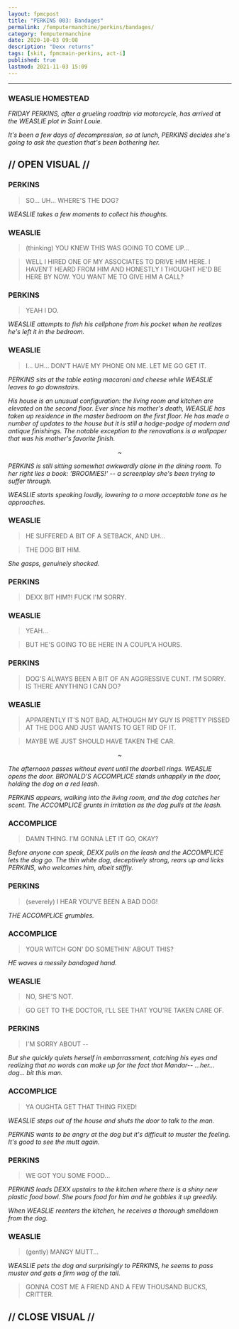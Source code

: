 ```yaml
---
layout: fpmcpost
title: "PERKINS 003: Bandages"
permalink: /femputermanchine/perkins/bandages/
category: femputermanchine
date: 2020-10-03 09:08
description: "Dexx returns"
tags: [skit, fpmcmain-perkins, act-i]
published: true
lastmod: 2021-11-03 15:09
---
```

[//]: # ( 10/03/20  -added)
[//]: # ( 10/15/21  -linkout removed)
[//]: # ( 11/03/21  -title added)

*****

### WEASLIE HOMESTEAD ###

<i>FRIDAY PERKINS, after a grueling roadtrip via motorcycle, has arrived at the WEASLIE plot in Saint Louie. </i>

<i>It's been a few days of decompression, so at lunch, PERKINS decides she's going to ask the question that's been bothering her. </i>

## // OPEN VISUAL // ##

### PERKINS ###

> SO... UH... WHERE'S THE DOG?

<I>WEASLIE takes a few moments to collect his thoughts. </i>

### WEASLIE ###

> (thinking) YOU KNEW THIS WAS GOING TO COME UP...

> WELL I HIRED ONE OF MY ASSOCIATES TO DRIVE HIM HERE. I HAVEN'T HEARD FROM HIM AND HONESTLY I THOUGHT HE'D BE HERE BY NOW. YOU WANT ME TO GIVE HIM A CALL?

### PERKINS ###

> YEAH I DO. 

<I>WEASLIE attempts to fish his cellphone from his pocket when he realizes he's left it in the bedroom.</i>

### WEASLIE ###

> I... UH... DON'T HAVE MY PHONE ON ME. LET ME GO GET IT.

<I>PERKINS sits at the table eating macaroni and cheese while WEASLIE leaves to go downstairs.</i>

<i>His house is an unusual configuration: the living room and kitchen are elevated on the second floor. Ever since his mother's death, WEASLIE has taken up residence in the master bedroom on the first floor. He has made a number of updates to the house but it is still a hodge-podge of modern and antique finishings. The notable exception to the renovations is a wallpaper that was his mother's favorite finish.</i>

<center>~</center>

<i>PERKINS is still sitting somewhat awkwardly alone in the dining room. To her right lies a book: 'BROOMIES!' -- a screenplay she's been trying to suffer through.</i>

<i>WEASLIE starts speaking loudly, lowering to a more acceptable tone as he approaches.</i>

### WEASLIE ###

> HE SUFFERED A BIT OF A SETBACK, AND UH...

> THE DOG BIT HIM.

<i>She gasps, genuinely shocked.</i>

### PERKINS ###

> DEXX BIT HIM?! FUCK I'M SORRY.

### WEASLIE ###

> YEAH...

> BUT HE'S GOING TO BE HERE IN A COUPL'A HOURS.

### PERKINS ###

> DOG'S ALWAYS BEEN A BIT OF AN AGGRESSIVE CUNT. I'M SORRY. IS THERE ANYTHING I CAN DO?

### WEASLIE ###

> APPARENTLY IT'S NOT BAD, ALTHOUGH MY GUY IS PRETTY PISSED AT THE DOG AND JUST WANTS TO GET RID OF IT. 

> MAYBE WE JUST SHOULD HAVE TAKEN THE CAR.

<CENTER>~</CENTER>

<I>The afternoon passes without event until the doorbell rings. WEASLIE opens the door. BRONALD'S ACCOMPLICE stands unhappily in the door, holding the dog on a red leash. </i>

<i>PERKINS appears, walking into the living room, and the dog catches her scent. The ACCOMPLICE grunts in irritation as the dog pulls at the leash.</i>

### ACCOMPLICE ###

> DAMN THING. I'M GONNA LET IT GO, OKAY?

<I>Before anyone can speak, DEXX pulls on the leash and the ACCOMPLICE lets the dog go. The thin white dog, deceptively strong, rears up and licks PERKINS, who welcomes him, albeit stiffly.</i>

### PERKINS ###

> (severely) I HEAR YOU'VE BEEN A BAD DOG!

<I>THE ACCOMPLICE grumbles.</i>

### ACCOMPLICE ###

> YOUR WITCH GON' DO SOMETHIN' ABOUT THIS?

<I>HE waves a messily bandaged hand. </i>

### WEASLIE ###

> NO, SHE'S NOT.

> GO GET TO THE DOCTOR, I'LL SEE THAT YOU'RE TAKEN CARE OF.

### PERKINS ###

> I'M SORRY ABOUT -- 

<I>But she quickly quiets herself in embarrassment, catching his eyes and realizing that no words can make up for the fact that Mandar-- ...her... dog... bit this man. </i>

### ACCOMPLICE ### 

> YA OUGHTA GET THAT THING FIXED! 

<I>WEASLIE steps out of the house and shuts the door to talk to the man.</i>

<i>PERKINS wants to be angry at the dog but it's difficult to muster the feeling. It's good to see the mutt again.</i>

### PERKINS ###

> WE GOT YOU SOME FOOD...

<I>PERKINS leads DEXX upstairs to the kitchen where there is a shiny new plastic food bowl. She pours food for him and he gobbles it up greedily. </i>

<i>When WEASLIE reenters the kitchen, he receives a thorough smelldown from the dog. </i>

### WEASLIE ###

> (gently) MANGY MUTT...

<I>WEASLIE pets the dog and surprisingly to PERKINS, he seems to pass muster and gets a firm wag of the tail. </i>

> GONNA COST ME A FRIEND AND A FEW THOUSAND BUCKS, CRITTER.

## // CLOSE VISUAL // ##


